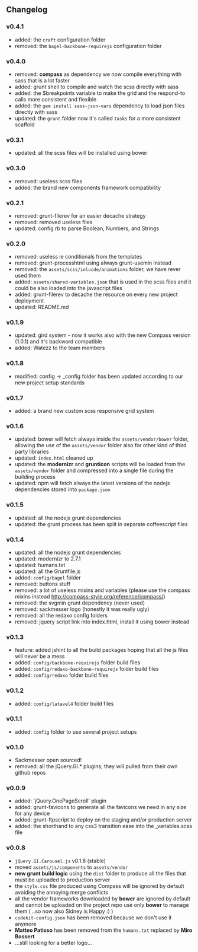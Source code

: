 ## Changelog

### v0.4.1
  * added: the `craft` configuration folder
  * removed: the `bagel-backbone-requirejs` configuration folder

### v0.4.0
  * removed: __compass__ as dependency we now compile everything with sass that is a lot faster
  * added: grunt shell to compile and watch the scss directly with sass
  * added: the $breakpoints variable to make the grid and the respond-to calls more consistent and flexible
  * added: the `gem install sass-json-vars` dependency to load json files directly with sass
  * updated: the `grunt` folder now it's called `tasks` for a more consistent scaffold

### v0.3.1
  * updated: all the scss files will be installed using bower

### v0.3.0
  * removed: useless scss files
  * added: the brand new components framework compatibility

### v0.2.1
  * removed: grunt-filerev for an easier decache strategy
  * removed: removed useless files
  * updated: config.rb to parse Boolean, Numbers, and Strings

### v0.2.0
  * removed: useless ie conditionals from the templates
  * removed: grunt-processhtml using always grunt-usemin instead
  * removed: the `assets/scss/inlucde/animations` folder, we have rever used them
  * added: ``assets/shared-variables.json`` that is used in the scss files and it could be also loaded into the javascript files
  * added: grunt-filerev to decache the resource on every new project deployment
  * updated: README.md

### v0.1.9
  * updated: gird system - now it works also with the new Compass version (1.0.1) and it's backword compatible
  * added: Watezz to the team members

### v0.1.8
  * modified: config -> _config folder has been updated according to our new project setup standards

### v0.1.7
  * added: a brand new custom scss responsive grid system

### v0.1.6
  * updated: bower will fetch always inside the ``assets/vendor/bower`` folder, allowing the use of the ``assets/vendor`` folder also for other kind of third party libraries
  * updated: ``index.html`` cleaned up
  * updated: the __modernizr__ and __grunticon__ scripts will be loaded from the ``assets/vendor`` folder and compressed into a single file during the building process
  * updated: npm will fetch always the latest versions of the nodejs dependencies stored into ``package.json``

### v0.1.5
  * updated: all the nodejs grunt dependencies
  * updated: the grunt process has been split in separate coffeescript files

### v0.1.4
  * updated: all the nodejs grunt dependencies
  * updated: modernizr to 2.7.1
  * updated: humans.txt
  * updated: all the Gruntfile.js
  * added: ``config/bagel`` folder
  * removed: buttons stuff
  * removed: a lot of useless mixins and variables (please use the compass mixins instead http://compass-style.org/reference/compass/)
  * removed: the svgmin grunt dependency (never used)
  * removed: sackmesser logo (honestly it was really ugly)
  * removed: all the redaxo config folders
  * removed: jquery script link into index.html, install it using bower instead


### v0.1.3
  * feature: added jshint to all the build packages hoping that all the js files will never be a mess
  * added: ``config/backbone-requirejs`` folder build files
  * added: ``config/redaxo-backbone-requirejs`` folder build files
  * added: ``config/redaxo`` folder build files

### v0.1.2
  * added: ``config/latavel4`` folder build files

### v0.1.1
  * added: ``config`` folder to use several project setups

### v0.1.0
  * Sackmesser open sourced!
  * removed: all the jQuery.GI.* plugins, they will pulled from their own github repos

### v0.0.9
  * added: 'jQuery.OnePageScroll' plugin
  * added: grunt-favicons to generate all the favicons we need in any size for any device
  * added: grunt-ftpscript to deploy on the staging and/or production server
  * added: the shorthand to any css3 transition ease into the _variables.scss file

### v0.0.8

  * `jQuery.GI.Carousel.js` v0.1.8 (stable)
  * moved `assets/js/components` to `assets/vendor`
  * **new grunt build logic** using the `dist` folder to produce all the files that must be uploaded to production server
  * the `style.css` file produced using Compass will be ignored by default avoiding the annoying merge conflicts
  * all the vendor frameworks downloaded by **bower** are ignored by default and cannot be uploaded on the project repo use only **bower** to manage them ( ..so now also Sidney is Happy :) )
  * `codekit-config.json` has been removed because we don't use it anymore
  * **Matteo Patisso** has been removed from the `humans.txt` replaced by **Miro Bossert**
  * ...still looking for a better logo...
